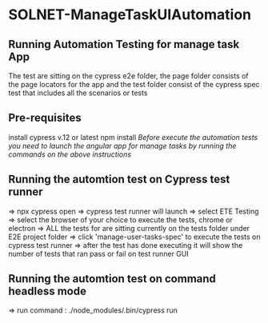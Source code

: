 # SOLNET-ManageTaskUIAutomation

## Running Automation Testing for manage task App
The test are sitting on the cypress e2e folder, the page folder consists of the page locators for the app and the test folder consist of the cypress spec test that includes all the scenarios or tests

## Pre-requisites
install cypress v.12 or latest
npm install
*Before execute the automation tests you need to launch the angular app for manage tasks by running the commands  on the above instructions*

## Running the automtion test on Cypress test runner
=> npx cypress open
=> cypress test runner will launch
=> select ETE Testing
=> select the browser of your choice to execute the tests, chrome or electron
=> ALL the tests for are sitting currently on the tests folder under E2E project folder
=> click 'manage-user-tasks-spec' to execute the tests on cypress test runner
=> after the test has done executing it will show the number of tests that ran pass or fail on test runner GUI 

## Running the automtion test on command headless mode
=> run command : ./node_modules/.bin/cypress run
